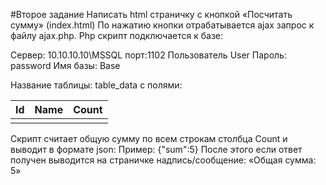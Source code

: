 #Второе задание
Написать html страничку с кнопкой «Посчитать сумму» (index.html)
По нажатию кнопки отрабатывается ajax запрос к файлу ajax.php.
Php скрипт подключается к базе:

Сервер: 10.10.10.10\MSSQL порт:1102
Пользователь User
Пароль: password
Имя базы: Base

Название таблицы: table_data c полями:

| Id | Name | Count |
|----|------|-------|
|    |      |       |

Скрипт считает общую сумму по всем строкам столбца Count и выводит в формате json:
Пример: {"sum":5}
После этого если ответ получен выводится на страничке надпись/сообщение:
«Общая сумма: 5»
